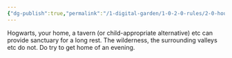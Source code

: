 ```yaml
---
{"dg-publish":true,"permalink":"/1-digital-garden/1-0-2-0-rules/2-0-house-rules/02-10-long-rests-only-in-a-place-of-safety/"}
---
```


Hogwarts, your home, a tavern (or child-appropriate alternative) etc can provide sanctuary for a long rest. The wilderness, the surrounding valleys etc do not. Do try to get home of an evening.